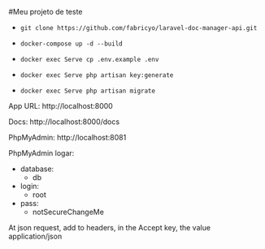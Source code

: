 #Meu projeto de teste

- ```git clone https://github.com/fabricyo/laravel-doc-manager-api.git```


- ```docker-compose up -d --build```


- ```docker exec Serve cp .env.example .env```


- ```docker exec Serve php artisan key:generate```


- ```docker exec Serve php artisan migrate```

App URL: http://localhost:8000

Docs: http://localhost:8000/docs

PhpMyAdmin: http://localhost:8081

PhpMyAdmin logar:
 - database:
   - db
 - login:
   - root
 - pass:
   - notSecureChangeMe


At json request, add to headers, in the Accept key, the value application/json

